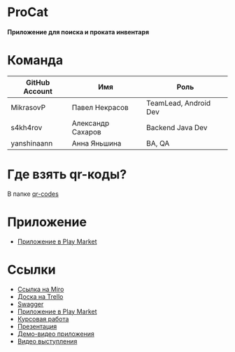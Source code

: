 # ProCat

#### Приложение для поиска и проката инвентаря

# Команда

GitHub Account | Имя | Роль
-------- | --------- | --
MikrasovP | Павел Некрасов | TeamLead, Android Dev
s4kh4rov | Александр Сахаров | Backend Java Dev
yanshinaann | Анна Яньшина | BA, QA

# Где взять qr-коды?
В папке [qr-codes](https://github.com/MikrasovP/ProCat/tree/main/qr-codes)

# Приложение
- [Приложение в Play Market](https://play.google.com/store/apps/details?id=vsu.csf.procat)

# Ссылки
- [Ссылка на Miro](https://miro.com/app/board/o9J_lQqU-8w=/)
- [Доска на Trello](https://trello.com/b/x19zfnxE/procat)
- [Swagger](https://procat-app.herokuapp.com/swagger-ui/)
- [Приложение в Play Market](https://play.google.com/store/apps/details?id=vsu.csf.procat)
- [Курсовая работа](https://github.com/MikrasovP/ProCat/blob/main/Documents/%D0%9A%D1%83%D1%80%D1%81%D0%BE%D0%B2%D0%B0%D1%8F%20%D1%80%D0%B0%D0%B1%D0%BE%D1%82%D0%B0.docx)
- [Презентация](https://github.com/MikrasovP/ProCat/blob/main/Documents/%D0%9F%D1%80%D0%B5%D0%B7%D0%B5%D0%BD%D1%82%D0%B0%D1%86%D0%B8%D1%8FProCat.pptx)
- [Демо-видео приложения](https://www.youtube.com/watch?v=bZRkjQxoiag)
- [Видео выступления](https://drive.google.com/file/d/1aRq8eJtdk9dFFxn8UptEhkuz8wbJ0o_i/view)
